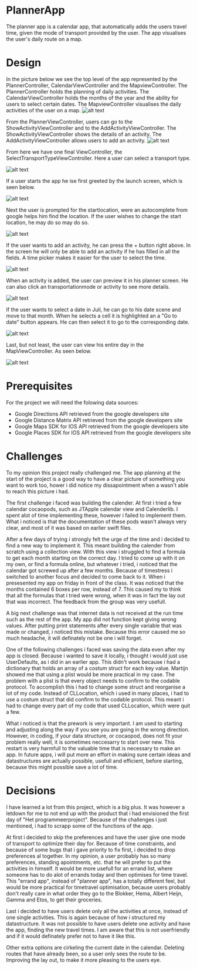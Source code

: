 # PlannerApp
The planner app is a calendar app, that automatically adds the users travel time, given the mode of transport provided by the user.
The app visualises the user's daily route on a map.

# Design
In the picture below we see the top level of the app represented by the PlannerController, CalendarViewController and the MapviewController. The PlannerController holds the planning of daily activities. The CalendarViewController holds the months of the year
and the ability for users to select certain dates. The MapviewController visualises the daily activities of the user on a map.
![alt text](https://github.com/Michaelkenber/PlannerApp/blob/master/doc/ViewControllers.png)

From the PlannerViewController, users can go to the ShowActivityViewController and to the AddActivityViewController. The ShowActivityViewController shows the details of an activity. The AddActivityViewController allows users to add an activity.
![alt text](https://github.com/Michaelkenber/PlannerApp/blob/master/doc/PlannerRelation.png)

From here we have one final ViewController, the SelectTransportTypeViewController. Here a user can select a transport type.

![alt text](https://github.com/Michaelkenber/PlannerApp/blob/master/doc/AddActivityRelation.png)

If a user starts the app he ise first greeted by the launch screen, which is seen below.

![alt text](https://github.com/Michaelkenber/PlannerApp/blob/master/doc/LaunchScreen.png)

Next the user is prompted for the startlocation, were an autocomplete from google helps him find the location. If the user wishes to change the start location, he may do so may do so.

![alt text](https://github.com/Michaelkenber/PlannerApp/blob/master/doc/LocationScreens.png)

If the user wants to add an activity, he can press the + button right above. In the screen he will only be able to add an activity if he has filled in all the fields. A time picker makes it easier for the user to select the time.

![alt text](https://github.com/Michaelkenber/PlannerApp/blob/master/doc/ActivityScreens.png)

When an activity is added, the user can preview it in his planner screen. He can also click an transportationmode or activity to see more details.

![alt text](https://github.com/Michaelkenber/PlannerApp/blob/master/doc/PlannerScreens.png)

If the user wants to select a date in Juli, he can go to his date scene and move to that month. When he selects a cell it is highlighted an a "Go to date" button appears. He can then select it to go to the corresponding date.

![alt text](https://github.com/Michaelkenber/PlannerApp/blob/master/doc/MonthScreens.png)

Last, but not least, the user can view his entire day in the MapViewController. As seen below.

![alt text](https://github.com/Michaelkenber/PlannerApp/blob/master/doc/MapScreen.png)

# Prerequisites
For the project we will need the folowing data sources:
* Google Directions API retrieved from the google developers site
* Google Distance Matrix API retrieved from the google developers site
* Google Maps SDK for IOS API retrieved from the google developers site
* Google Places SDK for IOS API retrieved from the google developers site

# Challenges
To my opinion this project really challenged me. The app planning at the start of the project is a good way to have a clear picture
of something you want to work too, hower i did notice my dissapointment when a wasn't able to reach this picture i had.

The first challenge i faced was building the calender. At first i tried a few calendar cocaopods, such as JTApple calendar view and Calenderlib. 
I spent alot of time implementing these, however i failed to implement them. What i noticed is that the documentation of these pods
wasn't always very clear, and most of it was based on earlier swift files. 

After a few days of trying i strongly felt the urge of the time and i decided to find a new way to implement it. 
This meant building the calender from scratch using a collection view. With this view i struggled to find a formula to get each month 
starting on the correct day. I tried to come up with it on my own, or find a formula online, but whatever i tried, i noticed that the calendar
got screwed up after a few months. Because of timestress i switched to another focus and decided to come back to it. When i presesented
my app on friday in front of the class. It was noticed that the months contained 6 boxes per row, instead of 7. This caused my to think
that all the formulas that i tried were wrong, when it was in fact the lay out that was incorrect. The feedback from the group was very usefull.

A big next challenge was that internet data is not received at the run time such as the rest of the app. My app did not function kept giving
wrong values. After putting print statements after every single variable that was made or changed, i noticed this mistake. Because this 
error caused me so much headache, it will definately not be one i will forget.

One of the following challenges i faced was saving the data even after my app is closed. Because i wanted to save it locally,
i thought i would just use UserDefaults, as i did in an earlier app. This didn't work because i had a dictionary that holds an array of
a costum struct for each key value. Martijn showed me that using a plist would be more practical in my case. The problem with a plist 
is that every object needs to confirm to the codable protocol. To accomplish this i had to change some struct and reorganise a lot of my code.
Instead of CLLocation, which i used in many places, i had to use a costum struct that did confirm to the codable protocol. This meant i had
to change every part of my code that used CLLocation, which were quit a few.

What i noticed is that the prework is very important. I am used to starting and adjusting along the way if you see you are going in the wrong direction.
However, in coding, if your data structure, or cocaopod, does not fit your problem really well, it is sometimes neccesarry to start over new.
This restart is very harmfull to the valuable time that is necessary to make an app. In future apps, i will put more an effort in making sure
certain ideas and datastructures are actually possible, usefull and efficient, before starting, because this might possible save a lot of time.

# Decisions
I have learned a lot from this project, which is a big plus. It was however a letdown for me to not end up with the product that i had envisioned
the first day of "Het programmeerproject". Because of the challenges i just mentioned, i had to scrapp some of the functions of the app. 

At first i decided to skip the preferences and have the user give one mode of transport to optimize their day for. Because of time constraints,
and because of some bugs that i gave priority to fix first, i decided to drop preferences al together. In my opinion, a user probably has 
so many preferences, standing apointments, etc. that he will prefer to put the activities in himself. It would be more usefull for an errand
list, where someone has to do alot of errands today and then optimises for time travel. This "errand app", instead of "planner app", has a 
totally different feel, but would be more practical for timetravel optimisation, because users probably don't really care in what order they
go to the Blokker, Hema, Albert Heijn, Gamma and Etos, to get their groceries. 

Last i decided to have users delete only all the activities at once, instead of one single activities. This is again because of how i structured
my datastructure. It was not possible to have users delete one activity and have the app, finding the new travel times. I am aware that this
is not userfriendly and if it would definately prefer not to have it like this.

Other extra options are cirkeling the current date in the calendar. Deleting routes that have already been, so a user only sees the route to be.
Improving the lay out, to make it more pleasing to the users eye.


